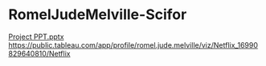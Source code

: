 # RomelJudeMelville-Scifor
[Project PPT.pptx](https://github.com/rjmelville777/RomelJudeMelville-Scifor/files/13316594/Project.PPT.pptx)
https://public.tableau.com/app/profile/romel.jude.melville/viz/Netflix_16990829640810/Netflix
